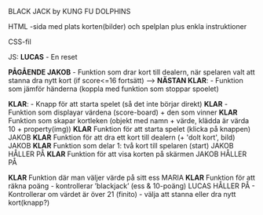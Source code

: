 BLACK JACK by KUNG FU DOLPHINS

HTML -sida med plats korten(bilder) och spelplan plus enkla instruktioner

CSS-fil


JS:
**LUCAS** - En reset

**PÅGÅENDE JAKOB** - Funktion som drar kort till dealern, när spelaren valt att stanna 
    dra nytt kort (if score<=16 fortsätt) --> **NÄSTAN KLAR**: - Funktion som jämför händerna (koppla med funktion som stoppar spoelet)

**KLAR**: - Knapp för att starta spelet (så det inte börjar direkt)
**KLAR** - Funktion som displayar värdena (score-board) + den som vinner
**KLAR** Funktion som skapar kortleken (objekt med namn + värde, klädda är värda 10 + property(img))
**KLAR** Funktion för att starta spelet (klicka på knappen) JAKOB
**KLAR** Funktion för att dra ett kort till dealern (+ 'dolt kort', bild) JAKOB
**KLAR** Funktion som delar 1: två kort till spelaren (start) JAKOB HÅLLER PÅ
**KLAR** Funktion för att visa korten på skärmen JAKOB HÅLLER PÅ

**KLAR** Funktion där man väljer värde på sitt ess MARIA
**KLAR** Funktion för att räkna poäng 
    - kontrollerar ’blackjack’ (ess & 10-poäng) LUCAS HÅLLER PÅ
    - Kontrollerar om värdet är över 21 (finito)
    - välja att stanna eller dra nytt kort(knapp?)

